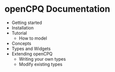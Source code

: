 openCPQ Documentation
=====================

- Getting started
- Installation
- Tutorial
  - How to model
- Concepts
- Types and Widgets
- Extending openCPQ
  - Writing your own types
  - Modify existing types
